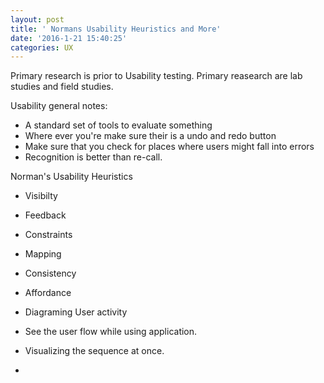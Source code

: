 ```yaml
---
layout: post
title: ' Normans Usability Heuristics and More'
date: '2016-1-21 15:40:25'
categories: UX
---
```

Primary research is prior to Usability testing. Primary reasearch are lab studies and field studies.

Usability general notes:
- A standard set of tools to evaluate something
- Where ever you're make sure their is a undo and redo button
- Make sure that you check for places where users might fall into errors
- Recognition is better than re-call.


Norman's Usability Heuristics

- Visibilty
- Feedback
- Constraints
- Mapping
- Consistency
- Affordance


- Diagraming User activity

- See the user flow while using application.

- Visualizing the sequence at once.

-
